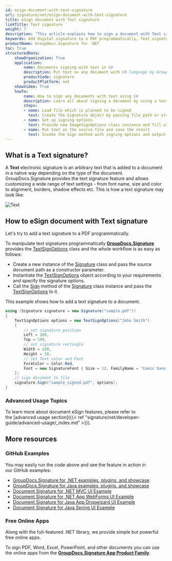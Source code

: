 ```yaml
---
id: esign-document-with-text-signature
url: signature/net/esign-document-with-text-signature
title: eSign document with Text signature
linkTitle: Text signature
weight: 7
description: "This article explains how to sign a document with Text signature by GroupDocs.Signature API. Let's try to add a digital signature to a PDF programmatically."
keywords: Add digital signature to a PDF programmatically, Text signature
productName: GroupDocs.Signature for .NET 
toc: True
structuredData:
    showOrganization: True
    application:    
        name: Documents signing with text in C#    
        description: Put text on any document with C# language by GroupDocs.Signature for .NET APIs
        productCode: signature
        productPlatform: net 
    showVideo: True
    howTo:
        name: How to sign any documents with text using C# 
        description: Learn all about signing a document by using a text and C#
        steps:
        - name: Load file which is planned to be signed
          text: Create the Signature object by passing file path or stream as a constructor parameter.
        - name: Set up signing options 
          text: Provide new ImageSignOptions class instance and fill all demanded data.
        - name: Put text on the source file and save the result 
          text: Invoke the Sign method with signing options and output file path or stream.
---
```

## What is a Text signature?

A **Text** electronic signature is an arbitrary text that is added to a document in a native way depending on the type of the document. GroupDocs.Signature provides the text signature feature and allows customizing a wide range of text settings - from font name, size and color to alignment, borders, shadow effects etc. This is how a text signature may look like:  

![Text](/signature/net/images/esign-document-with-text-signature.png)

## How to eSign document with Text signature

Let's try to add a text signature to a PDF programmatically.

To manipulate text signatures programmatically [**GroupDocs.Signature**](https://products.groupdocs.com/signature/net) provides the [TextSignOptions](https://reference.groupdocs.com/signature/net/groupdocs.signature.options/textsignoptions) class and the whole workflow is as easy as follows:

* Create a new instance of the [Signature](https://reference.groupdocs.com/signature/net/groupdocs.signature/signature) class and pass the source document path as a constructor parameter.
* Instantiate the [TextSignOptions](https://reference.groupdocs.com/signature/net/groupdocs.signature.options/textsignoptions) object according to your requirements and specify the signature options.
* Call the [Sign](https://reference.groupdocs.com/signature/net/groupdocs.signature/signature/sign/) method of the [Signature](https://reference.groupdocs.com/signature/net/groupdocs.signature/signature) class instance and pass the [TextSignOptions](https://reference.groupdocs.com/signature/net/groupdocs.signature.options/textsignoptions) to it.

This example shows how to add a text signature to a document.

```csharp
using (Signature signature = new Signature("sample.pdf"))
{
    TextSignOptions options = new TextSignOptions("John Smith")
    {
        // set signature position
        Left = 100,
        Top = 100,
        // set signature rectangle
        Width = 100,
        Height = 30,
        // set Text color and Font
        ForeColor = Color.Red,
        Font = new SignatureFont { Size = 12, FamilyName = "Comic Sans MS" }
    };
    // sign document to file
    signature.Sign("sample_signed.pdf", options);
}
```

### Advanced Usage Topics

To learn more about document eSign features, please refer to the [advanced usage section]({{< ref "signature/net/developer-guide/advanced-usage/_index.md" >}}).

## More resources

### GitHub Examples

You may easily run the code above and see the feature in action in our GitHub examples:

* [GroupDocs.Signature for .NET examples, plugins, and showcase](https://github.com/groupdocs-signature/GroupDocs.Signature-for-.NET)
* [GroupDocs.Signature for Java examples, plugins, and showcase](https://github.com/groupdocs-signature/GroupDocs.Signature-for-Java)
* [Document Signature for .NET MVC UI Example](https://github.com/groupdocs-signature/GroupDocs.Signature-for-.NET-MVC)
* [Document Signature for .NET App WebForms UI Example](https://github.com/groupdocs-signature/GroupDocs.Signature-for-.NET-WebForms)
* [Document Signature for Java App Dropwizard UI Example](https://github.com/groupdocs-signature/GroupDocs.Signature-for-Java-Dropwizard)
* [Document Signature for Java Spring UI Example](https://github.com/groupdocs-signature/GroupDocs.Signature-for-Java-Spring)

### Free Online Apps

Along with the full-featured .NET library, we provide simple but powerful free online apps.

To sign PDF, Word, Excel, PowerPoint, and other documents you can use the online apps from the **[GroupDocs.Signature App Product Family](https://products.groupdocs.app/signature/family)**.